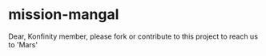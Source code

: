 # mission-mangal
Dear, Konfinity member, please fork or contribute to this project to reach us to 'Mars'
